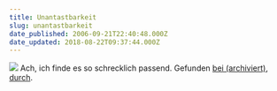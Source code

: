 ```yaml
---
title: Unantastbarkeit
slug: unantastbarkeit
date_published: 2006-09-21T22:40:48.000Z
date_updated: 2018-08-22T09:37:44.000Z
---
```


![](//picdump.thafaker.de/performancing/paragraph.jpg)
Ach, ich finde es so schrecklich passend.
Gefunden [bei (archiviert)](http://web.archive.org/web/20061206051610/http://www.breskeby.com/wp/), [durch](http://blog.argwohnheim.de/2006/09/21/440/).
